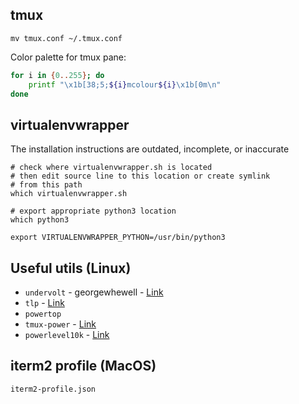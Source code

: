 ## tmux

```console
mv tmux.conf ~/.tmux.conf
```

Color palette for tmux pane:

```bash
for i in {0..255}; do
    printf "\x1b[38;5;${i}mcolour${i}\x1b[0m\n"
done
```


## virtualenvwrapper

The installation instructions are outdated, incomplete, or inaccurate

```shell
# check where virtualenvwrapper.sh is located
# then edit source line to this location or create symlink
# from this path
which virtualenvwrapper.sh

# export appropriate python3 location
which python3

export VIRTUALENVWRAPPER_PYTHON=/usr/bin/python3

```

## Useful utils (Linux)

- `undervolt` - georgewhewell - [Link](https://github.com/georgewhewell/undervolt)
- `tlp` - [Link](https://support.system76.com/articles/battery/)
- `powertop`
- `tmux-power` - [Link](https://github.com/wfxr/tmux-power)
- `powerlevel10k` - [Link](https://github.com/romkatv/powerlevel10k)

## iterm2 profile (MacOS)

`iterm2-profile.json`
